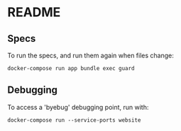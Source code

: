 # README

## Specs

To run the specs, and run them again when files change:

```
docker-compose run app bundle exec guard
```

## Debugging

To access a 'byebug' debugging point, run with:

```
docker-compose run --service-ports website
```
